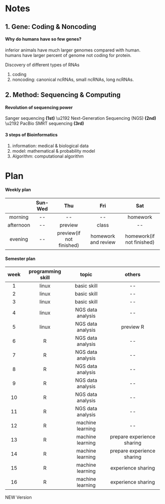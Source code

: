 # Notes
## 1. Gene: Coding & Noncoding
#### Why do humans have so few genes?
   inferior animals have much larger genomes compared with human.  
   humans have larger percent of genome not coding for protein. 

Discovery of different types of RNAs
1. coding
  2. noncoding: canonical ncRNAs, small ncRNAs, long ncRNAs.
  
## 2. Method: Sequencing & Computing
#### Revolution of sequencing power
Sanger sequencing **(1st)** \u2192 Next-Generation Sequencing (NGS) **(2nd)** \u2192 PacBio SMRT sequencing **(3rd)**

#### 3 steps of Bioinformatics
1. information: medical & biological data
  2. model: mathematical & probability model
3. Algorithm: computational algorithm

# Plan

#### Weekly plan


|   | Sun-Wed | Thu | Fri | Sat |
|:---:|:---------:|:-----:|:-----:|:-----:|
|morning|--|--|--|homework|
|afternoon|--|preview|class|--|
|evening|--|preview(if not finished)|homework and review|homework(if not finished)|

#### Semester plan


|week|programming skill|topic|others|
|:--:|:-----------------:|:-----:|:------:|
|1|linux|basic skill|--|
|2|linux|basic skill|--|
|3|linux|basic skill|--|
|4|linux|NGS data analysis|--|
|5|linux|NGS data analysis|preview R|
|6|R|NGS data analysis|--|
|7|R|NGS data analysis|--|
|8|R|NGS data analysis|--|
|9|R|NGS data analysis|--|
|10|R|NGS data analysis|--|
|11|R|NGS data analysis|--|
|12|R|machine learning|--|
|13|R|machine learning|prepare experience sharing|
|14|R|machine learning|prepare experience sharing|
|15|R|machine learning|experience sharing|
|16|R|machine learning|experience sharing|

NEW Version
